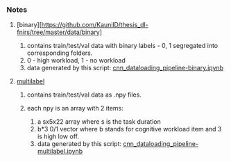 ### Notes

1. [binary][https://github.com/KaunilD/thesis_dl-fnirs/tree/master/data/binary]

   1. contains train/test/val data with binary labels - 0, 1 segregated into corresponding folders.
   2. 0 - high workload, 1 - no workload
   3. data generated by this script: [cnn_dataloading_pipeline-binary.ipynb](https://github.com/KaunilD/thesis_dl-fnirs/blob/master/scripts/python/notebooks/cnn_dataloading_pipeline-binary.ipynb)

2. [multilabel](https://github.com/KaunilD/thesis_dl-fnirs/tree/master/data/multilabel)

   1. contains train/test/val data as .npy files.

   2. each npy is an array with 2 items: 

      1. a sx5x22 array where s is the task duration
      2. b*3 0/1 vector where b stands for cognitive workload item and 3 is high low off.
      3. data generated by this script: [cnn_dataloading_pipeline-multilabel.ipynb](https://github.com/KaunilD/thesis_dl-fnirs/blob/master/scripts/python/notebooks/cnn_dataloading_pipeline-multilabel.ipynb)

      